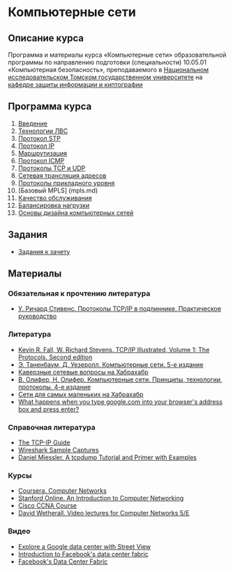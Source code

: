 # Компьютерные сети

## Описание курса

Программа и материалы курса «Компьютерные сети»
образовательной программы по направлению подготовки (специальности)
10.05.01 «Компьютерная безопасность», преподаваемого в [Национальном исследовательском Томском государственном университете](http://www.tsu.ru) на [кафедре защиты информации и киптографии](http://isc.tsu.ru)

## Программа курса

1. [Введение](intro.md)
2. [Технологии ЛВС](lan.md)
3. [Протокол STP](stp.md)
4. [Протокол IP](ip.md)
5. [Маршрутизация](routing.md)
6. [Протокол ICMP](icmp.md)
7. [Протоколы TCP и UDP](tcp_udp.md)
8. [Сетевая трансляция адресов](nat.md)
9. [Протоколы прикладного уровня](applications.md)
10. [Базовый MPLS] (mpls.md)
11. [Качество обслуживания](qos.md)
12. [Балансировка нагрузки](lb.md)
13. [Основы дизайна компьютерных сетей](design.md)

## Задания
* [Задания к зачету](assignments.md)

## Материалы

### Обязательная к прочтению литература
* [У. Ричард Стивенс. Протоколы TCP/IP в подлиннике. Практическое руководство](http://www.labirint.ru/books/23432/) 

### Литература
* [Kevin R. Fall, W. Richard Stevens. TCP/IP Illustrated, Volume 1: The Protocols. Second edition](http://www.amazon.com/TCP-Illustrated-Volume-Addison-Wesley-Professional/dp/0321336313/ref=pd_sim_b_8?ie=UTF8&refRID=0ZFEHB43F6Q7QWH4MQXC)
* [Э. Таненбаум, Д. Уезеролл. Компьютерные сети. 5-е издание](http://www.ozon.ru/context/detail/id/20216983/)
* [Каверзные сетевые вопросы на Хабрахабр](http://habrahabr.ru/post/189268/)
* [В. Олифер, Н. Олифер. Компьютерные сети. Принципы, технологии, протоколы. 4-е издание](http://www.ozon.ru/context/detail/id/20217199/)
* [Сети для самых маленьких на Хабрахабр](http://linkmeup.ru/blog/11.html)
* [What happens when you type google.com into your browser's address box and press enter?](https://github.com/alex/what-happens-when)

### Справочная литература
* [The TCP-IP Guide](http://www.tcpipguide.com/)
* [Wireshark Sample Captures](http://wiki.wireshark.org/SampleCaptures)
* [Daniel Miessler. A tcpdump Tutorial and Primer with Examples](https://danielmiessler.com/study/tcpdump/)

### Курсы
* [Coursera. Computer Networks](https://www.coursera.org/course/comnetworks)
* [Stanford Online. An Introduction to Computer Networking](https://class.stanford.edu/courses/Engineering/Networking/Winter2014/)
* [Cisco CCNA Course](http://www.youtube.com/user/NetworKingInc)
* [David Wetherall. Video lectures for Computer Networks 5/E](http://media.pearsoncmg.com/ph/streaming/esm/tanenbaum5e_videonotes/tanenbaum_videoNotes.html)

### Видео
* [Explore a Google data center with Street View](https://www.youtube.com/watch?v=avP5d16wEp0)
* [Introduction to Facebook's data center fabric](https://www.youtube.com/watch?v=mLEawo6OzFM)
* [Facebook's Data Center Fabric](https://www.youtube.com/watch?v=kcI3fGEait0)
